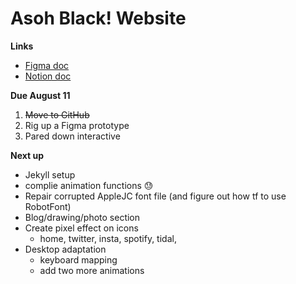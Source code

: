 # Asoh Black! Website

**Links**
- [Figma doc](https://www.figma.com/file/PuNKFsynpnOjKsdFWbtLB0Eq/Asoh-Black!?node-id=0%3A1)
- [Notion doc](https://www.notion.so/seancaat/Asoh-Black-Website-bad7280621b743a8b688096ab0d414b5)

**Due August 11**
1. ~~Move to GitHub~~
2. Rig up a Figma prototype
3. Pared down interactive 

**Next up**
- Jekyll setup
- complie animation functions 😓
- Repair corrupted AppleJC font file (and figure out how tf to use RobotFont)
- Blog/drawing/photo section
- Create pixel effect on icons
  - home, twitter, insta, spotify, tidal, 
- Desktop adaptation
  - keyboard mapping
  - add two more animations
